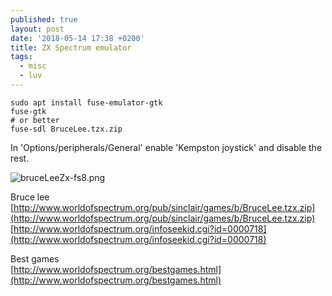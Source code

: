 ```yaml
---
published: true
layout: post
date: '2018-05-14 17:38 +0200'
title: ZX Spectrum emulator
tags:
  - misc
  - luv
---
```

    sudo apt install fuse-emulator-gtk
    fuse-gtk
    # or better
    fuse-sdl BruceLee.tzx.zip
    
In 'Options/peripherals/General' enable 'Kempston joystick' and disable the rest.

![bruceLeeZx-fs8.png]({{site.baseurl}}/media/bruceLeeZx-fs8.png)

Bruce lee  
[http://www.worldofspectrum.org/pub/sinclair/games/b/BruceLee.tzx.zip](http://www.worldofspectrum.org/pub/sinclair/games/b/BruceLee.tzx.zip)  
[http://www.worldofspectrum.org/infoseekid.cgi?id=0000718](http://www.worldofspectrum.org/infoseekid.cgi?id=0000718)

Best games  
[http://www.worldofspectrum.org/bestgames.html](http://www.worldofspectrum.org/bestgames.html)
